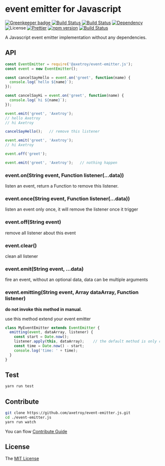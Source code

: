 # event emitter for Javascript

[![Greenkeeper badge](https://badges.greenkeeper.io/axetroy/event-emitter.js.svg)](https://greenkeeper.io/)
[![Build Status](https://travis-ci.org/axetroy/event-emitter.js.svg?branch=master)](https://travis-ci.org/axetroy/event-emitter.js)
[![Build Status](https://saucelabs.com/buildstatus/axetroy)](https://saucelabs.com/beta/builds/05b1e575f3a74adda7203d4c4078a71e)
[![Dependency](https://david-dm.org/axetroy/event-emitter.js.svg)](https://david-dm.org/axetroy/event-emitter.js)
![License](https://img.shields.io/badge/license-MIT-green.svg)
[![Prettier](https://img.shields.io/badge/Code%20Style-Prettier-green.svg)](https://github.com/prettier/prettier)
[![npm version](https://badge.fury.io/js/%40axetroy%2Fevent-emitter.js.svg)](https://badge.fury.io/js/%40axetroy%2Fevent-emitter.js)
[![Build Status](https://saucelabs.com/browser-matrix/axetroy.svg)](https://saucelabs.com/beta/builds/05b1e575f3a74adda7203d4c4078a71e)

A Javascript event emitter implementation without any dependencies.

## API

```javascript
const EventEmitter = require('@axetroy/event-emitter.js');
const event = new EventEmitter();

const cancelSayHello = event.on('greet', function(name) {
  console.log(`hello ${name}`);
});

const cancelSayHi = event.on('greet', function(name) {
  console.log(`hi ${name}`);
});

event.emit('greet', 'Axetroy');
// hello Axetroy
// hi Axetroy

cancelSayHello();   // remove this listener

event.emit('greet', 'Axetroy');
// hi Axetroy

event.off('greet');

event.emit('greet', 'Axetroy');   // nothing happen
```

### event.on(String event, Function listener(...data))

listen an event, return a Function to remove this listener.

### event.once(String event, Function listener(...data))

listen an event only once, it will remove the listener once it trigger

### event.off(String event)

remove all listener about this event

### event.clear()

clean all listener

### event.emit(String event, ...data)

fire an event, without an optional data, data can be multiple arguments

### event.emitting(String event, Array dataArray, Function listener)

**do not invoke this method in manual.**

use this method extend your event emitter

```javascript
class MyEventEmitter extends EventEmitter {
  emitting(event, dataArray, listener) {
    const start = Date.now();
    listener.apply(this, dataArray);    // the default method is only contain this line
    const time = Date.now() - start;
    console.log('time: ' + time);
  }
}
```

## Test
```bash
yarn run test
```

## Contribute

```bash
git clone https://github.com/axetroy/event-emitter.js.git
cd ./event-emitter.js
yarn run watch
```

You can flow [Contribute Guide](https://github.com/axetroy/event-emitter.js/blob/master/contributing.md)

## License

The [MIT License](https://github.com/axetroy/event-emitter.js/blob/master/LICENSE)

